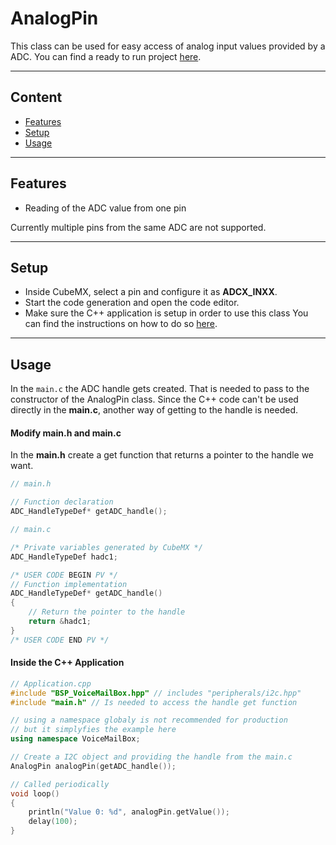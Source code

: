 # AnalogPin
This class can be used for easy access of analog input values provided by a ADC.
You can find a ready to run project [here](../../Demos/F469/F469_MultiExample/README.md).

---
## Content
- [Features](#features)
- [Setup](#setup)
- [Usage](#usage)

---
## Features
- Reading of the ADC value from one pin

Currently multiple pins from the same ADC are not supported.

---
## Setup
- Inside CubeMX, select a pin and configure it as **ADCX_INXX**.
- Start the code generation and open the code editor.
- Make sure the C++ application is setup in order to use this class
You can find the instructions on how to do so [here](CppFromC.md).
  
---
## Usage
In the `main.c` the ADC handle gets created. That is needed to pass to the constructor of the AnalogPin class. Since the C++ code can't be used directly in the **main.c**, another way of getting to the handle is needed.

#### Modify main.h and main.c
In the **main.h** create a get function that returns a pointer to the handle we want.
``` C
// main.h

// Function declaration
ADC_HandleTypeDef* getADC_handle();
```

``` C
// main.c

/* Private variables generated by CubeMX */
ADC_HandleTypeDef hadc1;

/* USER CODE BEGIN PV */
// Function implementation
ADC_HandleTypeDef* getADC_handle()
{
    // Return the pointer to the handle
    return &hadc1;
}
/* USER CODE END PV */
```


#### Inside the C++ Application
``` C++ 
// Application.cpp
#include "BSP_VoiceMailBox.hpp" // includes "peripherals/i2c.hpp"
#include "main.h" // Is needed to access the handle get function

// using a namespace globaly is not recommended for production
// but it simplyfies the example here
using namespace VoiceMailBox; 

// Create a I2C object and providing the handle from the main.c
AnalogPin analogPin(getADC_handle());

// Called periodically
void loop()
{
    println("Value 0: %d", analogPin.getValue());
    delay(100);
}
```

